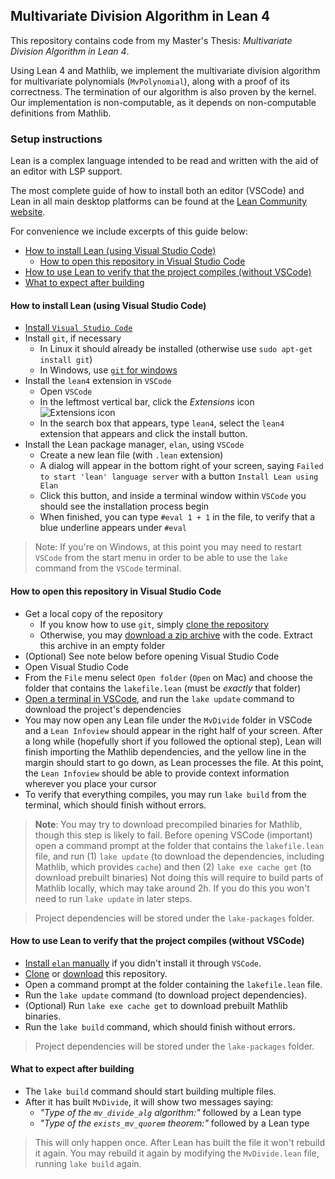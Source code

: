 ## Multivariate Division Algorithm in Lean 4
This repository contains code from my Master's Thesis:
*Multivariate Division Algorithm in Lean 4*.

Using Lean 4 and Mathlib, we implement the multivariate division
algorithm for multivariate polynomials (`MvPolynomial`), along with
a proof of its correctness.
The termination of our algorithm is also proven by the kernel.
Our implementation is non-computable, as it depends on non-computable
definitions from Mathlib.

### Setup instructions
Lean is a complex language intended to be read and written with the aid
of an editor with LSP support.

The most complete guide of how to install both an editor (VSCode) and Lean in
all main desktop platforms can be found at the
[Lean Community website](https://leanprover-community.github.io/get_started.html).

For convenience we include excerpts of this guide below:
- [How to install Lean (using Visual Studio Code)](#how-to-install-lean-using-visual-studio-code)
  - [How to open this repository in Visual Studio Code](#how-to-open-this-repository-in-visual-studio-code)
- [How to use Lean to verify that the project compiles (without VSCode)](#how-to-use-lean-to-verify-that-the-project-compiles-without-vscode)
- [What to expect after building](#what-to-expect-after-building)

#### How to install Lean (using Visual Studio Code)
- [Install `Visual Studio Code`](https://code.visualstudio.com/download)
- Install `git`, if necessary
  - In Linux it should already be installed (otherwise use `sudo apt-get install git`)
  - In Windows, use [`git` for windows](https://gitforwindows.org)
- Install the `lean4` extension in `VSCode`
  - Open `VSCode`
  - In the leftmost vertical bar, click the *Extensions* icon
    ![Extensions icon](https://leanprover-community.github.io//img/new-extensions-icon.png)
  - In the search box that appears, type `lean4`, select the `lean4` extension that appears
    and click the install button.
- Install the Lean package manager, `elan`, using `VSCode`
  - Create a new lean file (with `.lean` extension)
  - A dialog will appear in the bottom right of your screen, saying
    `Failed to start 'lean' language server` with a button `Install Lean using Elan`
  - Click this button, and inside a terminal window within `VSCode` you should see
    the installation process begin
  - When finished, you can type `#eval 1 + 1` in the file, to verify that a blue
    underline appears under `#eval`

> Note:
  If you're on Windows, at this point you may need to restart `VSCode` from the start menu in
  order to be able to use the `lake` command from the `VSCode` terminal.

#### How to open this repository in Visual Studio Code
- Get a local copy of the repository
  - If you know how to use `git`, simply
    [clone the repository](https://docs.github.com/en/repositories/creating-and-managing-repositories/cloning-a-repository)
  - Otherwise, you may
    [download a zip archive](https://docs.github.com/en/repositories/working-with-files/using-files/downloading-source-code-archives#downloading-source-code-archives-from-the-repository-view)
    with the code.
    Extract this archive in an empty folder
- (Optional) See note below before opening Visual Studio Code
- Open Visual Studio Code
- From the `File` menu select `Open folder` (`Open` on Mac) and choose the folder that contains
  the `lakefile.lean` (must be *exactly* that folder)
- [Open a terminal in VSCode](https://code.visualstudio.com/docs/terminal/basics),
  and run the `lake update` command to download the project's dependencies
- You may now open any Lean file under the `MvDivide` folder in VSCode and a `Lean Infoview`
  should appear in the right half of your screen.
  After a long while (hopefully short if you followed the optional step), Lean will finish
  importing the Mathlib dependencies, and the yellow line in the margin should start to go down,
  as Lean processes the file.
  At this point, the `Lean Infoview` should be able to provide context information wherever you
  place your cursor
- To verify that everything compiles, you may run `lake build` from the terminal, which should
  finish without errors.

> **Note**:
  You may try to download precompiled binaries for Mathlib, though this step is likely to fail.
  Before opening VSCode (important) open a command prompt at the folder that contains the
  `lakefile.lean` file, and run
  (1) `lake update` (to download the dependencies, including Mathlib, which provides `cache`)
  and then (2) `lake exe cache get` (to download prebuilt binaries)
  Not doing this will require to build parts of Mathlib locally, which may take around 2h.
  If you do this you won't need to run `lake update` in later steps.

> Project dependencies will be stored under the `lake-packages` folder.

#### How to use Lean to verify that the project compiles (without VSCode)
- [Install `elan` manually](https://leanprover-community.github.io/install/windows.html#installing-elan-yourself)
  if you didn't install it through `VSCode`.
- [Clone](https://docs.github.com/en/repositories/creating-and-managing-repositories/cloning-a-repository)
  or
  [download](https://docs.github.com/en/repositories/working-with-files/using-files/downloading-source-code-archives#downloading-source-code-archives-from-the-repository-view)
  this repository.
- Open a command prompt at the folder containing the `lakefile.lean` file.
- Run the `lake update` command (to download project dependencies).
- (Optional) Run `lake exe cache get` to download prebuilt Mathlib binaries.
- Run the `lake build` command, which should finish without errors.

> Project dependencies will be stored under the `lake-packages` folder.

#### What to expect after building
- The `lake build` command should start building multiple files.
- After it has built `MvDivide`, it will show two messages saying:
  - *"Type of the `mv_divide_alg` algorithm:"* followed by a Lean type
  - *"Type of the `exists_mv_quorem` theorem:"* followed by a Lean type

> This will only happen once. After Lean has built the file it won't rebuild it again.
  You may rebuild it again by modifying the `MvDivide.lean` file, running `lake build` again.